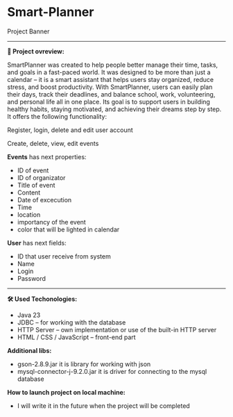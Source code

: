 # Smart-Planner

Project Banner

---

**📖 Project ovreview:**

SmartPlanner was created to help people better manage their time, tasks, and goals in a fast-paced world. It was designed to be more than just a calendar – it is a smart assistant that helps users stay organized, reduce stress, and boost productivity. With SmartPlanner, users can easily plan their days, track their deadlines, and balance school, work, volunteering, and personal life all in one place. Its goal is to support users in building healthy habits, staying motivated, and achieving their dreams step by step. It offers the following functionality:

Register, login, delete and edit user account

Create, delete, view, edit events

**Events** has next properties:

- ID of event
- ID of organizator
- Title of event
- Content
- Date of excecution
- Time
- location
- importancy of the event
- color that will be lighted in calendar

**User** has next fields:

- ID that user receive from system
- Name
- Login
- Password

---

**🛠️ Used Techonologies:**

- Java 23
- JDBC – for working with the database
- HTTP Server – own implementation or use of the built-in HTTP server
- HTML / CSS / JavaScript – front-end part

**Additional libs:**

- gson-2.8.9.jar it is library for working with json
- mysql-connector-j-9.2.0.jar it is driver for connecting to the mysql database

**How to launch project on local machine:**

- I will write it in the future when the project will be completed
